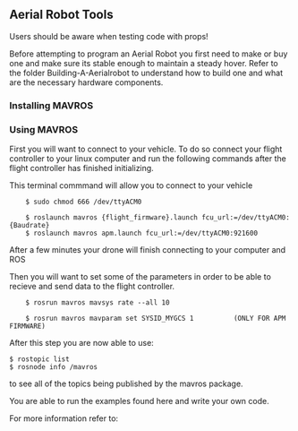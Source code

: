 ## Aerial Robot Tools

Users should be aware when testing code with props!

Before attempting to program an Aerial Robot you first need to make or buy one and make sure its stable enough to maintain a steady hover. Refer to the folder Building-A-Aerialrobot to understand how to build one and what are the necessary hardware components.

### Installing MAVROS



### Using MAVROS

First you will want to connect to your vehicle. To do so connect your flight controller to your linux computer and run the following commands after the flight controller has finished initializing.

This terminal commmand will allow you to connect to your vehicle

		$ sudo chmod 666 /dev/ttyACM0

		$ roslaunch mavros {flight_firmware}.launch fcu_url:=/dev/ttyACM0:{Baudrate}
		$ roslaunch mavros apm.launch fcu_url:=/dev/ttyACM0:921600

After a few minutes your drone will finish connecting to your computer and ROS

Then you will want to set some of the parameters in order to be able to recieve and send data to the flight controller.

		$ rosrun mavros mavsys rate --all 10

		$ rosrun mavros mavparam set SYSID_MYGCS 1 			(ONLY FOR APM FIRMWARE)

After this step you are now able to use:
	
	$ rostopic list
	$ rosnode info /mavros

to see all of the topics being published by the mavros package.

You are able to run the examples found here and write your own code.


For more information refer to:
